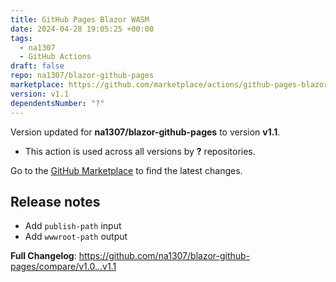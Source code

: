 ```yaml
---
title: GitHub Pages Blazor WASM
date: 2024-04-28 19:05:25 +00:00
tags:
  - na1307
  - GitHub Actions
draft: false
repo: na1307/blazor-github-pages
marketplace: https://github.com/marketplace/actions/github-pages-blazor-wasm
version: v1.1
dependentsNumber: "?"
---
```



Version updated for **na1307/blazor-github-pages** to version **v1.1**.
- This action is used across all versions by **?** repositories.

Go to the [GitHub Marketplace](https://github.com/marketplace/actions/github-pages-blazor-wasm) to find the latest changes.

## Release notes

* Add `publish-path` input
* Add `wwwroot-path` output

**Full Changelog**: https://github.com/na1307/blazor-github-pages/compare/v1.0...v1.1
